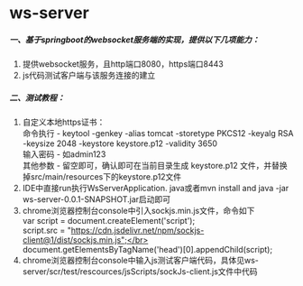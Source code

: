 # ws-server
##### 一、基于springboot的websocket服务端的实现，提供以下几项能力：
1. 提供websocket服务，且http端口8080，https端口8443
2. js代码测试客户端与该服务连接的建立

##### 二、测试教程：
1. 自定义本地https证书：</br>
命令执行 - keytool -genkey -alias tomcat  -storetype PKCS12 -keyalg RSA -keysize 2048  -keystore keystore.p12 -validity 3650
</br>输入密码 - 如admin123 
</br>其他参数 - 留空即可，确认即可在当前目录生成 keystore.p12 文件，并替换掉src/main/resources下的keystore.p12文件
2. IDE中直接run执行WsServerApplication. java或者mvn install and java -jar ws-server-0.0.1-SNAPSHOT.jar启动即可
3. chrome浏览器控制台console中引入sockjs.min.js文件，命令如下</br>
var script = document.createElement('script');</br>
script.src = "https://cdn.jsdelivr.net/npm/sockjs-client@1/dist/sockjs.min.js";</br>
document.getElementsByTagName('head')[0].appendChild(script);
4. chrome浏览器控制台console中输入js测试客户端代码，具体见ws-server/scr/test/rescources/jsScripts/sockJs-client.js文件中代码